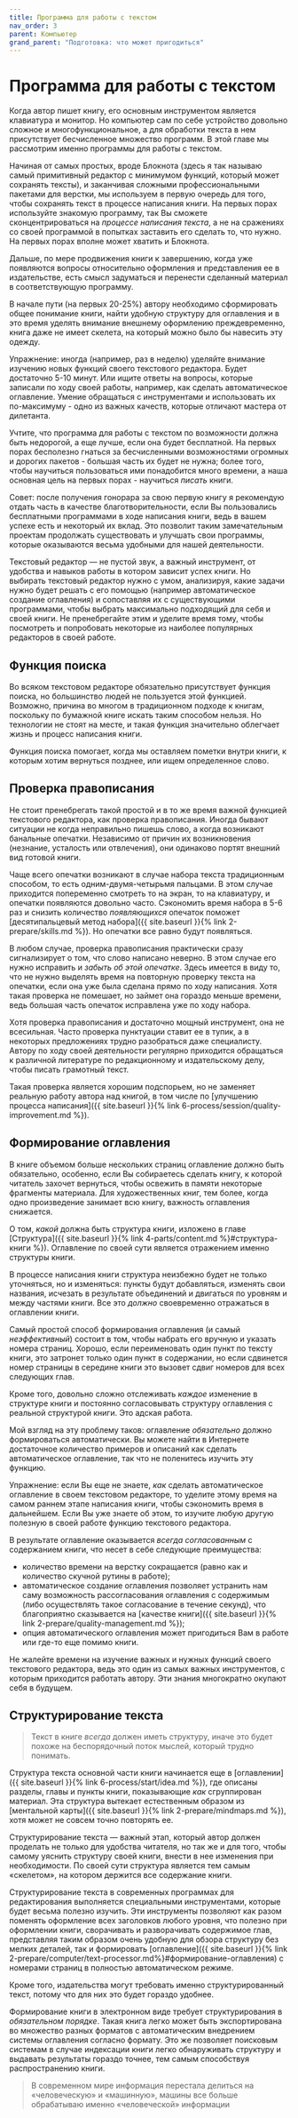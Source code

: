 ```yaml
---
title: Программа для работы с текстом
nav_order: 3
parent: Компьютер
grand_parent: "Подготовка: что может пригодиться"
---
```


# Программа для работы с текстом

Когда автор пишет книгу, его основным инструментом является клавиатура
и монитор.  Но компьютер сам по себе устройство довольно сложное и
многофункциональное, а для обработки текста в нем присутствует
бесчисленное множество программ.  В этой главе мы рассмотрим именно
программы для работы с текстом.

Начиная от самых простых, вроде Блокнота (здесь я так называю самый
примитивный редактор с минимумом функций, который может сохранять
тексты), и заканчивая сложными профессиональными пакетами для верстки,
мы используем в первую очередь для того, чтобы сохранять текст в
процессе написания книги.  На первых порах используйте знакомую
программу, так Вы сможете сконцентрироваться на *процессе написания
текста*, а не на сражениях со своей программой в попытках заставить
его сделать то, что нужно.  На первых порах вполне может хватить и
Блокнота.

Дальше, по мере продвижения книги к завершению, когда уже появляются
вопросы относительно оформления и представления ее в издательстве,
есть смысл задуматься и перенести сделанный материал в соответствующую
программу.

В начале пути (на первых 20-25%) автору необходимо сформировать общее
понимание книги, найти удобную структуру для оглавления и в это время
уделять внимание внешнему оформлению преждевременно, книга даже не
имеет скелета, на который можно было бы навесить эту одежду.

Упражнение: иногда (например, раз в неделю) уделяйте внимание изучению
новых функций своего текстового редактора.  Будет достаточно 5-10
минут.  Или ищите ответы на вопросы, которые записали по ходу своей
работы, например, как сделать автоматическое оглавление.  Умение
обращаться с инструментами и использовать их по-максимуму - одно из
важных качеств, которые отличают мастера от дилетанта.

Учтите, что программа для работы с текстом по возможности должна быть
недорогой, а еще лучше, если она будет бесплатной.  На первых порах
бесполезно гнаться за бесчисленными возможностями огромных и дорогих
пакетов - большая часть их будет не нужна; более того, чтобы научиться
пользоваться ими понадобится много времени, а наша основная цель на
первых порах - научиться *писать* книги.

Совет: после получения гонорара за свою первую книгу я рекомендую
отдать часть в качестве благотворительности, если Вы пользовались
бесплатными программами в ходе написания книги, ведь в вашем успехе
есть и некоторый их вклад.  Это позволит таким замечательным проектам
продолжать существовать и улучшать свои программы, которые оказываются
весьма удобными для нашей деятельности.

Текстовый редактор — не пустой звук, а важный инструмент, от удобства
и навыков работы в котором зависит успех книги.  Но выбирать текстовый
редактор нужно с умом, анализируя, какие задачи нужно будет решать с
его помощью (например автоматическое создание оглавления) и
сопоставляя их с существующими программами, чтобы выбрать максимально
подходящий для себя и своей книги.  Не пренебрегайте этим и уделите
время тому, чтобы посмотреть и попробовать некоторые из наиболее
популярных редакторов в своей работе.


## Функция поиска

Во всяком текстовом редакторе обязательно присутствует функция поиска,
но большинство людей не пользуется этой функцией.  Возможно, причина
во многом в традиционном подходе к книгам, поскольку по бумажной книге
искать таким способом нельзя.  Но технологии не стоят на месте, и
такая функция значительно облегчает жизнь и процесс написания книги.

Функция поиска помогает, когда мы оставляем пометки внутри книги, к
которым хотим вернуться позднее, или ищем определенное слово.


## Проверка правописания

Не стоит пренебрегать такой простой и в то же время важной функцией
текстового редактора, как проверка правописания.  Иногда бывают
ситуации не когда неправильно пишешь слово, а когда возникают
банальные опечатки.  Независимо от причин их возникновения (незнание,
усталость или отвлечения), они одинаково портят внешний вид готовой
книги.

Чаще всего опечатки возникают в случае набора текста традиционным
способом, то есть одним-двумя-четырьмя пальцами.  В этом случае
приходится попеременно смотреть то на экран, то на клавиатуру, и
опечатки появляются довольно часто.  Сэкономить время набора в 5-6 раз
и снизить количество *появляющихся* опечаток поможет [десятипальцевый
метод набора]({{ site.baseurl }}{% link 2-prepare/skills.md %}).  Но
опечатки все равно будут появляться.

В любом случае, проверка правописания практически сразу сигнализирует
о том, что слово написано неверно.  В этом случае его нужно исправить
и *забыть об этой опечатке*.  Здесь имеется в виду то, что не нужно
выделять время на повторную проверку текста на опечатки, если она уже
была сделана прямо по ходу написания.  Хотя такая проверка не
помешает, но займет она гораздо меньше времени, ведь большая часть
опечаток исправлена уже по ходу набора.

Хотя проверка правописания и достаточно мощный инструмент, она не
всесильная.  Часто проверка пунктуации ставит ее в тупик, а в
некоторых предложениях трудно разобраться даже специалисту.  Автору по
ходу своей деятельности регулярно приходится обращаться к различной
литературе по редакционному и издательскому делу, чтобы писать
грамотный текст.

Такая проверка является хорошим подспорьем, но не заменяет реальную
работу автора над книгой, в том числе по [улучшению процесса
написания]({{ site.baseurl }}{% link
6-process/session/quality-improvement.md %}).


## Формирование оглавления

В книге объемом больше нескольких страниц оглавление должно быть
обязательно, особенно, если Вы собираетесь сделать книгу, к которой
читатель захочет вернуться, чтобы освежить в памяти некоторые
фрагменты материала.  Для художественных книг, тем более, когда одно
произведение занимает всю книгу, важность оглавления снижается.

О том, *какой* должна быть структура книги, изложено в главе
[Структура]({{ site.baseurl }}{% link 4-parts/content.md
%}#структура-книги %}).  Оглавление по своей сути является отражением
именно структуры книги.

В процессе написания книги структура неизбежно будет не только
уточняться, но и изменяться: пункты будут добавляться, изменять свои
названия, исчезать в результате объединений и двигаться по уровням и
между частями книги.  Все это *должно* своевременно отражаться в
оглавлении книги.

Самый простой способ формирования оглавления (и самый *неэффективный*)
состоит в том, чтобы набрать его вручную и указать номера страниц.
Хорошо, если переименовать один пункт по тексту книги, это затронет
только один пункт в содержании, но если сдвинется номер страницы в
середине книги это вызовет сдвиг номеров для всех следующих глав.

Кроме того, довольно сложно отслеживать *каждое* изменение в структуре
книги и постоянно согласовывать структуру оглавления с реальной
структурой книги.  Это адская работа.

Мой взгляд на эту проблему таков: оглавление *обязательно* должно
формироваться автоматически.  Вы можете найти в Интернете достаточное
количество примеров и описаний как сделать автоматическое оглавление,
так что не поленитесь изучить эту функцию.

Упражнение: если Вы еще не знаете, *как* сделать автоматическое
оглавление в своем текстовом редакторе, то уделите этому время на
самом раннем этапе написания книги, чтобы сэкономить время в
дальнейшем.  Если Вы уже знаете об этом, то изучите любую другую
полезную в своей работе функцию текстового редактора.

В результате оглавление оказывается *всегда согласованным* с
содержанием книги, что несет в себе следующие преимущества:
- количество времени на верстку сокращается (равно как и количество
  скучной рутины в работе);
- автоматическое создание оглавления позволяет устранить нам саму
  возможность рассогласования оглавления с содержимым (либо
  осуществлять такое согласование в течение секунд), что благоприятно
  сказывается на [качестве книги]({{ site.baseurl }}{% link
  2-prepare/quality-management.md %});
- опция автоматического оглавления может пригодиться Вам в работе или
  где-то еще помимо книги.

Не жалейте времени на изучение важных и нужных функций своего
текстового редактора, ведь это один из самых важных инструментов, с
которым приходится работать автору.  Эти знания многократно окупают
себя в будущем.


## Структурирование текста

> Текст в книге *всегда* должен иметь структуру, иначе это будет
> похоже на беспорядочный поток мыслей, который трудно понимать.

Структура текста основной части книги начинается еще в [оглавлении]({{
site.baseurl }}{% link 6-process/start/idea.md %}), где описаны
разделы, главы и пункты книги, показывающие *как* сгруппирован
материал.  Эта структура вытекает естественным образом из [ментальной
карты]({{ site.baseurl }}{% link 2-prepare/mindmaps.md %}), хотя может
не совсем точно повторять ее.

Структурирование текста — важный этап, который автор должен
проделать не только для удобства читателя, но так же и для того, чтобы
самому уяснить структуру своей книги, внести в нее изменения при
необходимости.  По своей сути структура является тем самым «скелетом»,
на котором держится все содержание книги.

Структурирование текста в современных программах для редактирования
выполняется специальными инструментами, которые будет весьма полезно
изучить.  Эти инструменты позволяют как разом поменять оформление всех
заголовков любого уровня, что полезно при оформлении книги,
сворачивать и разворачивать содержимое глав, представляя таким образом
очень удобную для обзора структуру без мелких деталей, так и
формировать [оглавление]({{ site.baseurl }}{% link
2-prepare/computer/text-processor.md%}#формирование-оглавления) с
номерами страниц в полностью автоматическом режиме.

Кроме того, издательства могут требовать именно структурированный
текст, потому что для них это будет гораздо удобнее.

Формирование книги в электронном виде требует структурирования в
*обязательном порядке*.  Такая книга легко может быть экспортирована
во множество разных форматов с автоматическим внедрением системы
оглавления согласно формату.  Это же позволяет поисковым системам в
случае индексации книги легко обнаруживать структуру и выдавать
результаты гораздо точнее, тем самым способствуя распространению
книги.

> В современном мире информация перестала делиться на «человеческую» и
> «машинную», машины все больше обрабатываю именно «человеческой»
> информации
